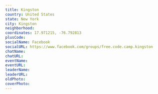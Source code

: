 ```yaml
---
title: Kingston
country: United States
state: New York
city: Kingston
neighborhood: 
coordinates: 17.971215, -76.792813
plusCode:
socialName: Facebook
socialURL: https://www.facebook.com/groups/free.code.camp.kingston
chatName:
chatURL:
eventName:
eventURL:
leaderName:
leaderURL:
oldPhoto: 
coverPhoto:
---
```


